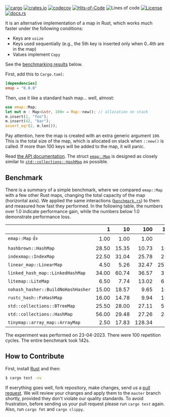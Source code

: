 [![cargo](https://github.com/yegor256/emap/actions/workflows/cargo.yml/badge.svg)](https://github.com/yegor256/emap/actions/workflows/cargo.yml)
[![crates.io](https://img.shields.io/crates/v/emap.svg)](https://crates.io/crates/emap)
[![codecov](https://codecov.io/gh/yegor256/emap/branch/master/graph/badge.svg)](https://codecov.io/gh/yegor256/emap)
[![Hits-of-Code](https://hitsofcode.com/github/yegor256/emap)](https://hitsofcode.com/view/github/yegor256/emap)
![Lines of code](https://img.shields.io/tokei/lines/github/yegor256/emap)
[![License](https://img.shields.io/badge/license-MIT-green.svg)](https://github.com/yegor256/emap/blob/master/LICENSE.txt)
[![docs.rs](https://img.shields.io/docsrs/emap)](https://docs.rs/emap/latest/emap/)

It is an alternative implementation of a map in Rust, which works much faster under the following conditions:

  * Keys are `usize`
  * Keys used sequentially (e.g., the 5th key is inserted only when 0..4th are in the map)
  * Values implement `Copy`

See the [benchmarking results](#benchmark) below.

First, add this to `Cargo.toml`:

```toml
[dependencies]
emap = "0.0.0"
```

Then, use it like a standard hash map... well, almost:

```rust
use emap::Map;
let mut m : Map<&str, 100> = Map::new(); // allocation on stack
m.insert(1, "foo");
m.insert(42, "bar");
assert_eq!(2, m.len());
```

Pay attention, here the map is created with an extra generic argument `100`. This is 
the total size of the map, which is allocated on stack when `::new()` is called. 
If more than 100 keys will be added to the map, it will panic.

Read [the API documentation](https://docs.rs/emap/latest/emap/). 
The struct
[`emap::Map`](https://docs.rs/emap/latest/emap/struct.Map.html) is designed as closely similar to 
[`std::collections::HashMap`](https://doc.rust-lang.org/std/collections/struct.HashMap.html) as possible.

## Benchmark

There is a summary of a simple benchmark, where we compared `emap::Map` with
a few other Rust maps, changing the total capacity of the map (horizontal axis).
We applied the same interactions 
([`benchmark.rs`](https://github.com/yegor256/emap/blob/master/tests/benchmark.rs)) 
to them and measured how fast they performed. In the following table, 
the numbers over 1.0 indicate performance gain, 
while the numbers below 1.0 demonstrate performance loss.

<!-- benchmark -->
| | 1 | 10 | 100 | 1000 | 10000 |
| --- | --: | --: | --: | --: | --: |
| `emap::Map` 👍 | 1.00 | 1.00 | 1.00 | 1.00 | 1.00 |
| `hashbrown::HashMap` | 28.50 | 15.35 | 10.73 | 10.99 | 11.23 |
| `indexmap::IndexMap` | 22.50 | 31.04 | 25.78 | 26.91 | 28.09 |
| `linear_map::LinearMap` | 4.50 | 5.26 | 32.47 | 251.73 | 2K |
| `linked_hash_map::LinkedHashMap` | 34.00 | 60.74 | 36.57 | 37.04 | 38.15 |
| `litemap::LiteMap` | 6.50 | 7.74 | 13.02 | 62.06 | 975.18 |
| `nohash_hasher::BuildNoHashHasher` | 15.00 | 18.57 | 9.65 | 10.00 | 10.50 |
| `rustc_hash::FxHashMap` | 16.00 | 14.78 | 9.94 | 10.80 | 11.90 |
| `std::collections::BTreeMap` | 25.50 | 28.00 | 27.11 | 52.21 | 56.15 |
| `std::collections::HashMap` | 56.00 | 29.48 | 27.26 | 26.63 | 26.56 |
| `tinymap::array_map::ArrayMap` | 2.50 | 17.83 | 128.34 | 1K | 12K |

The experiment was performed on 23-04-2023.
 There were 100 repetition cycles.
 The entire benchmark took 142s.

<!-- benchmark -->

## How to Contribute

First, install [Rust](https://www.rust-lang.org/tools/install) and then:

```bash
$ cargo test -vv
```

If everything goes well, fork repository, make changes, 
send us a [pull request](https://www.yegor256.com/2014/04/15/github-guidelines.html).
We will review your changes and apply them to the `master` branch shortly,
provided they don't violate our quality standards. To avoid frustration,
before sending us your pull request please run `cargo test` again. Also, 
run `cargo fmt` and `cargo clippy`.
